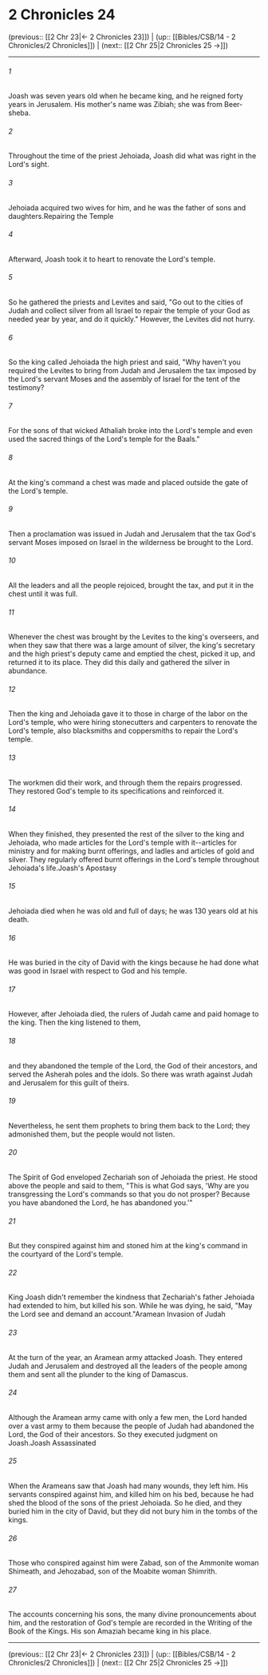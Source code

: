# 2 Chronicles 24

(previous:: [[2 Chr 23|← 2 Chronicles 23]]) | (up:: [[Bibles/CSB/14 - 2 Chronicles/2 Chronicles]]) | (next:: [[2 Chr 25|2 Chronicles 25 →]])

***


###### 1 
Joash was seven years old when he became king, and he reigned forty years in Jerusalem. His mother's name was Zibiah; she was from Beer-sheba. 

###### 2 
Throughout the time of the priest Jehoiada, Joash did what was right in the Lord's sight. 

###### 3 
Jehoiada acquired two wives for him, and he was the father of sons and daughters.Repairing the Temple 

###### 4 
Afterward, Joash took it to heart to renovate the Lord's temple. 

###### 5 
So he gathered the priests and Levites and said, "Go out to the cities of Judah and collect silver from all Israel to repair the temple of your God as needed year by year, and do it quickly." However, the Levites did not hurry. 

###### 6 
So the king called Jehoiada the high priest and said, "Why haven't you required the Levites to bring from Judah and Jerusalem the tax imposed by the Lord's servant Moses and the assembly of Israel for the tent of the testimony? 

###### 7 
For the sons of that wicked Athaliah broke into the Lord's temple and even used the sacred things of the Lord's temple for the Baals." 

###### 8 
At the king's command a chest was made and placed outside the gate of the Lord's temple. 

###### 9 
Then a proclamation was issued in Judah and Jerusalem that the tax God's servant Moses imposed on Israel in the wilderness be brought to the Lord. 

###### 10 
All the leaders and all the people rejoiced, brought the tax, and put it in the chest until it was full. 

###### 11 
Whenever the chest was brought by the Levites to the king's overseers, and when they saw that there was a large amount of silver, the king's secretary and the high priest's deputy came and emptied the chest, picked it up, and returned it to its place. They did this daily and gathered the silver in abundance. 

###### 12 
Then the king and Jehoiada gave it to those in charge of the labor on the Lord's temple, who were hiring stonecutters and carpenters to renovate the Lord's temple, also blacksmiths and coppersmiths to repair the Lord's temple. 

###### 13 
The workmen did their work, and through them the repairs progressed. They restored God's temple to its specifications and reinforced it. 

###### 14 
When they finished, they presented the rest of the silver to the king and Jehoiada, who made articles for the Lord's temple with it--articles for ministry and for making burnt offerings, and ladles and articles of gold and silver. They regularly offered burnt offerings in the Lord's temple throughout Jehoiada's life.Joash's Apostasy 

###### 15 
Jehoiada died when he was old and full of days; he was 130 years old at his death. 

###### 16 
He was buried in the city of David with the kings because he had done what was good in Israel with respect to God and his temple. 

###### 17 
However, after Jehoiada died, the rulers of Judah came and paid homage to the king. Then the king listened to them, 

###### 18 
and they abandoned the temple of the Lord, the God of their ancestors, and served the Asherah poles and the idols. So there was wrath against Judah and Jerusalem for this guilt of theirs. 

###### 19 
Nevertheless, he sent them prophets to bring them back to the Lord; they admonished them, but the people would not listen. 

###### 20 
The Spirit of God enveloped Zechariah son of Jehoiada the priest. He stood above the people and said to them, "This is what God says, 'Why are you transgressing the Lord's commands so that you do not prosper? Because you have abandoned the Lord, he has abandoned you.'" 

###### 21 
But they conspired against him and stoned him at the king's command in the courtyard of the Lord's temple. 

###### 22 
King Joash didn't remember the kindness that Zechariah's father Jehoiada had extended to him, but killed his son. While he was dying, he said, "May the Lord see and demand an account."Aramean Invasion of Judah 

###### 23 
At the turn of the year, an Aramean army attacked Joash. They entered Judah and Jerusalem and destroyed all the leaders of the people among them and sent all the plunder to the king of Damascus. 

###### 24 
Although the Aramean army came with only a few men, the Lord handed over a vast army to them because the people of Judah had abandoned the Lord, the God of their ancestors. So they executed judgment on Joash.Joash Assassinated 

###### 25 
When the Arameans saw that Joash had many wounds, they left him. His servants conspired against him, and killed him on his bed, because he had shed the blood of the sons of the priest Jehoiada. So he died, and they buried him in the city of David, but they did not bury him in the tombs of the kings. 

###### 26 
Those who conspired against him were Zabad, son of the Ammonite woman Shimeath, and Jehozabad, son of the Moabite woman Shimrith. 

###### 27 
The accounts concerning his sons, the many divine pronouncements about him, and the restoration of God's temple are recorded in the Writing of the Book of the Kings. His son Amaziah became king in his place.

***

(previous:: [[2 Chr 23|← 2 Chronicles 23]]) | (up:: [[Bibles/CSB/14 - 2 Chronicles/2 Chronicles]]) | (next:: [[2 Chr 25|2 Chronicles 25 →]])
